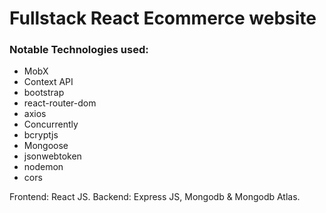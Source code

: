<h1> Fullstack React Ecommerce website</h1>

<h3>Notable Technologies used:</h3>
<ul>
  <li>MobX</li>
  <li>Context API</li>
  <li>bootstrap</li>
  <li>react-router-dom</li>
  <li>axios</li>
  <li>Concurrently</li>
  <li>bcryptjs</li>
  <li>Mongoose</li>
  <li>jsonwebtoken</li>
  <li>nodemon</li>
  <li>cors</li>
</ul>

Frontend: React JS.
Backend: Express JS, Mongodb & Mongodb Atlas.
